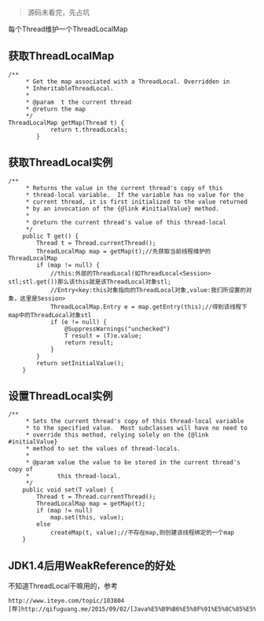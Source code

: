 >源码未看完，先占坑


每个Thread维护一个ThreadLocalMap
## 获取ThreadLocalMap

    /**
         * Get the map associated with a ThreadLocal. Overridden in
         * InheritableThreadLocal.
         *
         * @param  t the current thread
         * @return the map
         */    
    ThreadLocalMap getMap(Thread t) {
                return t.threadLocals;
            }


<!--more-->


## 获取ThreadLocal实例

    /**
         * Returns the value in the current thread's copy of this
         * thread-local variable.  If the variable has no value for the
         * current thread, it is first initialized to the value returned
         * by an invocation of the {@link #initialValue} method.
         *
         * @return the current thread's value of this thread-local
         */
        public T get() {
            Thread t = Thread.currentThread();
            ThreadLocalMap map = getMap(t);//先获取当前线程维护的ThreadLocalMap
            if (map != null) {
                //this:外部的ThreadLocal(如ThreadLocal<Session> stl;stl.get())那么该this就是该ThreadLocal对象stl;
                //Entry<key:this对象指向的ThreadLocal对象,value:我们所设置的对象，这里是Session>
                ThreadLocalMap.Entry e = map.getEntry(this);//得到该线程下map中的ThreadLocal对象stl
                if (e != null) {
                    @SuppressWarnings("unchecked")
                    T result = (T)e.value;
                    return result;
                }
            }
            return setInitialValue();
        }

## 设置ThreadLocal实例

    /**
         * Sets the current thread's copy of this thread-local variable
         * to the specified value.  Most subclasses will have no need to
         * override this method, relying solely on the {@link #initialValue}
         * method to set the values of thread-locals.
         *
         * @param value the value to be stored in the current thread's copy of
         *        this thread-local.
         */
        public void set(T value) {
            Thread t = Thread.currentThread();
            ThreadLocalMap map = getMap(t);
            if (map != null)
                map.set(this, value);
            else
                createMap(t, value);//不存在map,则创建该线程绑定的一个map
        }
## JDK1.4后用WeakReference的好处



不知道ThreadLocal干嘛用的，参考

    http://www.iteye.com/topic/103804
    [荐]http://qifuguang.me/2015/09/02/[Java%E5%B9%B6%E5%8F%91%E5%8C%85%E5%AD%A6%E4%B9%A0%E4%B8%83]%E8%A7%A3%E5%AF%86ThreadLocal/
